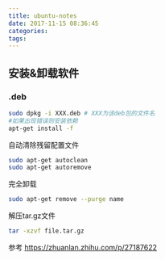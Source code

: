 ```yaml
---
title: ubuntu-notes
date: 2017-11-15 08:36:45
categories:
tags:
---
```


<!--more-->

## 安装&卸载软件

### .deb

```bash
sudo dpkg -i XXX.deb # XXX为该deb包的文件名
#如果出现错误则安装依赖
apt-get install -f
```

自动清除残留配置文件
```bash
sudo apt-get autoclean 
sudo apt-get autoremove
```

完全卸载
```bash
sudo apt-get remove --purge name
```
解压tar.gz文件
```bash
tar -xzvf file.tar.gz
```
参考 https://zhuanlan.zhihu.com/p/27187622